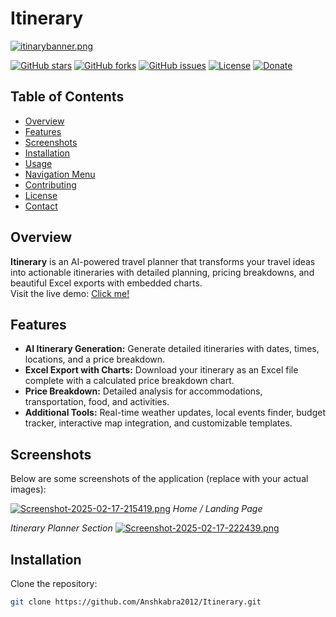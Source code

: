 # Itinerary

[![itinarybanner.png](https://i.postimg.cc/X7C5zBt9/itinarybanner.png)](https://postimg.cc/Vdz5SvfN)

[![GitHub stars](https://img.shields.io/github/stars/Anshkabra2012/Itinerary?style=for-the-badge)](https://github.com/Anshkabra2012/Itinerary/stargazers)
[![GitHub forks](https://img.shields.io/github/forks/Anshkabra2012/Itinerary?style=for-the-badge)](https://github.com/Anshkabra2012/Itinerary/network)
[![GitHub issues](https://img.shields.io/github/issues/Anshkabra2012/Itinerary?style=for-the-badge)](https://github.com/Anshkabra2012/Itinerary/issues)
[![License](https://img.shields.io/github/license/Anshkabra2012/Itinerary?style=for-the-badge)](LICENSE)
[![Donate](https://img.shields.io/badge/Donate-PayPal-green?style=for-the-badge&logo=paypal)](https://paypal.me/anshkabra)

## Table of Contents

- [Overview](#overview)
- [Features](#features)
- [Screenshots](#screenshots)
- [Installation](#installation)
- [Usage](#usage)
- [Navigation Menu](#navigation-menu)
- [Contributing](#contributing)
- [License](#license)
- [Contact](#contact)

## Overview

**Itinerary** is an AI-powered travel planner that transforms your travel ideas into actionable itineraries with detailed planning, pricing breakdowns, and beautiful Excel exports with embedded charts.  
Visit the live demo: [Click me!](https://itinerary.itsansh.live/home/)

## Features

- **AI Itinerary Generation:** Generate detailed itineraries with dates, times, locations, and a price breakdown.
- **Excel Export with Charts:** Download your itinerary as an Excel file complete with a calculated price breakdown chart.
- **Price Breakdown:** Detailed analysis for accommodations, transportation, food, and activities.
- **Additional Tools:** Real-time weather updates, local events finder, budget tracker, interactive map integration, and customizable templates.

## Screenshots

Below are some screenshots of the application (replace with your actual images):

[![Screenshot-2025-02-17-215419.png](https://i.postimg.cc/L8k1HK9X/Screenshot-2025-02-17-215419.png)](https://postimg.cc/QFttbzWG)
*Home / Landing Page*


*Itinerary Planner Section*
[![Screenshot-2025-02-17-222439.png](https://i.postimg.cc/sxvb5DfW/Screenshot-2025-02-17-222439.png)](https://postimg.cc/1V1WQSqR)


## Installation

Clone the repository:

```bash
git clone https://github.com/Anshkabra2012/Itinerary.git
